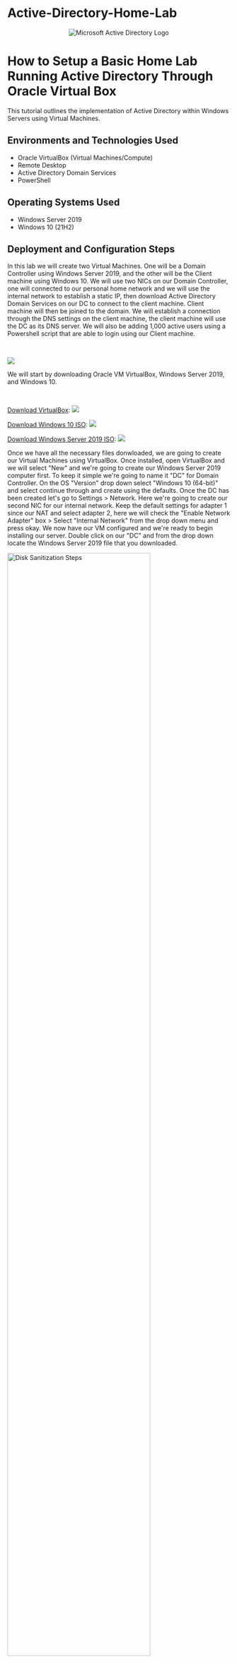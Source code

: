 # Active-Directory-Home-Lab
<p align="center">
<img src="https://i.imgur.com/pU5A58S.png" alt="Microsoft Active Directory Logo"/>
</p>

<h1>How to Setup a Basic Home Lab Running Active Directory Through Oracle Virtual Box</h1>
This tutorial outlines the implementation of Active Directory within Windows Servers using Virtual Machines.<br />

<h2>Environments and Technologies Used</h2>

- Oracle VirtualBox (Virtual Machines/Compute)
- Remote Desktop
- Active Directory Domain Services
- PowerShell

<h2>Operating Systems Used </h2>

- Windows Server 2019
- Windows 10 (21H2)


<h2>Deployment and Configuration Steps</h2>

<p>
</p>
<p>
In this lab we will create two Virtual Machines. One will be a Domain Controller using Windows Server 2019, and the other will be the Client machine using Windows 10. We will use two NICs on our Domain Controller, one will connected to our personal home network and we will use the internal network to establish a static IP, then download Active Directory Domain Services on our DC to connect to the client machine. Client machine will then be joined to the domain. We will establish a connection through the DNS settings on the client machine, the client machine will use the DC as its DNS server. We will also be adding 1,000 active users using a Powershell script that are able to login using our Client machine.
</p>
<br />

<p>
<img src="https://i.imgur.com/lq7jPuC.png"/>
</p>
<p>
We will start by downloading Oracle VM VirtualBox, Windows Server 2019, and Windows 10.
</p>
<br />

<p>
<a href="https://www.virtualbox.org/wiki/Downloads/">Download VirtualBox</a>:
<img src="https://i.imgur.com/UYvqbj3.png"/>
</p>
<a href="https://www.microsoft.com/en-us/software-download/windows10ISO/">Download Windows 10 ISO</a>:
<img src="https://i.imgur.com/8vVq8Vy.png"/>
</p>
<a href="https://www.microsoft.com/en-us/evalcenter/download-windows-server-2019/">Download Windows Server 2019 ISO</a>:
<img src="https://i.imgur.com/oPAOsDt.png"/>
<p>
Once we have all the necessary files donwloaded, we are going to create our Virtual Machines using VirtualBox. Once installed, open VirtualBox and we will select "New" and we're going to create our Windows Server 2019 computer first. To keep it simple we're going to name it "DC" for Domain Controller. On the OS "Version" drop down select "Windows 10 (64-bit)" and select continue through and create using the defaults. Once the DC has been created let's go to Settings > Network. Here we're going to create our second NIC for our internal network. Keep the default settings for adapter 1 since our NAT and select adapter 2, here we will check the "Enable Network Adapter" box > Select "Internal Network" from the drop down menu and press okay. We now have our VM configured and we're ready to begin installing our server. Double click on our "DC" and from the drop down locate the Windows Server 2019 file that you downloaded.
</p>
<img src="https://i.imgur.com/cGjvRke.png" height="80%" width="80%" alt="Disk Sanitization Steps"/>
<br />
</p>
Excellent! We can start creating Organizational Units (OU). Let's first create an OU named _EMPLOYEES. Create another OU named _ADMINS. In order to do that right click on the domain area. Select new->Organizational Unit and fill out the field. Then click inside of your OU and right click, select new and select user and fill out the information for your new user. The user should be named Jane Doe, she is going to be an Admin so her username will be Jane_admin. Lastly add Jane to the domain admins security group. 
</p>
<img src="https://i.imgur.com/hL7g5Y5.png" height="80%" width="80%" alt="Disk Sanitization Steps"/>
<br />
</p>
<img src="https://i.imgur.com/kcgvzdE.png" height="50%" width="50%" alt="Disk Sanitization Steps"/>
From now on you can use Jane_admin as the administrator account. Now we will join Client-1 to the domain (mydomain.com) from the azure portal we will change client-1's DNS settings to the DC's Private IP address. After you do that restart Client-1 from within the Azure portal. Our picture below shows verification that client-1 is on the DC-1 DNS. 
</p>
<img src="https://i.imgur.com/jbrGTXW.png" height="80%" width="80%" alt="Disk Sanitization Steps"/>
<br />
</p>
<img src="https://i.imgur.com/kvcm2cY.jpg" height="80%" width="80%" alt="Disk Sanitization Steps"/>
</p>
<p>
</p>
<p>
We have to join Client-1 to the domain in order to do so navigate to your system settings and go to about. Off to the right select rename this pc (advanced). From there select to change the domain. Enter "mydomain.com" after that enter your credentials from mydomain.com\labuser. Your computer will restart and then client-1 will be a part of mydomain.com
</p>
<br />
<p>
  <p>
<img src="https://i.imgur.com/Ze0Em5e.png" height="80%" width="80%" alt="Disk Sanitization Steps"/>
</p>
<p>
Wonderufl Client-1 is now a part of the domain. Now we will set up remote desktop for non-administrative users on Client-1. We have to log into Client-1 as an admin and open system properties. Click on "Remote Desktop", allow "domain users" access to remote desktop. After completing those steps you should be able to log into Client-1 as a normal user.
</p>
<br />

<p>
  <p>
<img src="https://i.imgur.com/SApOKiE.png" height="80%" width="80%" alt="Disk Sanitization Steps"/>
</p>
<p>
Lastly to verify that noraml users can RDP into Client-1 we will use a script to generate thousands of users into the domain. We will input the script in powershell, after the users are created we will select one and RDP into Client-1.
</p>
<br />
<img src="https://i.imgur.com/EzWG8ug.png" height="80%" width="80%" alt="Disk Sanitization Steps"/>
<p>
<p>
  <p>
<img src="https://i.imgur.com/Gkpe68K.png" height="60%" width="60%" alt="Disk Sanitization Steps"/>
</p>
<img src="https://i.imgur.com/n3gMwQV.png" height="60%" width="60%" alt="Disk Sanitization Steps"/>
<p>
As you can see the Powershell script created a user with the username "bab.hubo" We were able to login to Client-1 with his credentials as a normal user. 
</p>
